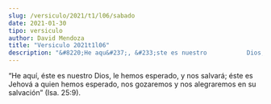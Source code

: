```yaml
---
slug: /versiculo/2021/t1/l06/sabado
date: 2021-01-30
tipo: versiculo
author: David Mendoza
title: "Versiculo 2021t1l06"
description: "&#8220;He aqu&#237;, &#233;ste es nuestro           Dios, le hemos esperado, y nos salvar&#225;; &#233;ste es Jehov&#225;           a quien hemos esperado, nos gozaremos y nos alegraremos en su           salvaci&#243;n&#8221; (Isa. 25:9)."
---
```


“He aquí, éste es nuestro
Dios, le hemos esperado, y nos salvará; éste es Jehová
a quien hemos esperado, nos gozaremos y nos alegraremos en su
salvación” (Isa. 25:9).
